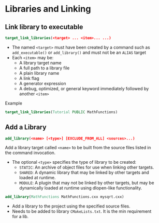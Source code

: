 # Libraries and Linking

## Link library to executable

```cmake
target_link_libraries(<target> ... <item>... ...)
```

* The named `<target>` must have been created by a command such as `add_executable()` or `add_library()` and must not be an `ALIAS` target
* Each `<item>` may be:
  * A library target name
  * A full path to a library file
  * A plain library name
  * A link flag
  * A generator expression
  * A debug, optimized, or general keyword immediately followed by another `<item>`


Example

```cmake
target_link_libraries(Tutorial PUBLIC MathFunctions)
```

## Add a Library

```cmake
add_library(<name> [<type>] [EXCLUDE_FROM_ALL] <sources>...)
```

Add a library target called `<name>` to be built from the source files listed in the command invocation.

* The optional `<type>` specifies the type of library to be created:
  * `STATIC`: An archive of object files for use when linking other targets.
  * `SHARED`: A dynamic library that may be linked by other targets and loaded at runtime.
  * `MODULE`: A plugin that may not be linked by other targets, but may be dynamically loaded at runtime using dlopen-like functionality.

```cmake
add_library(MathFunctions MathFunctions.cxx mysqrt.cxx)
```

* Add a library to the project using the specified source files.
* Needs to be added to library `CMakeLists.txt`. It is the min requirement for a lib.
